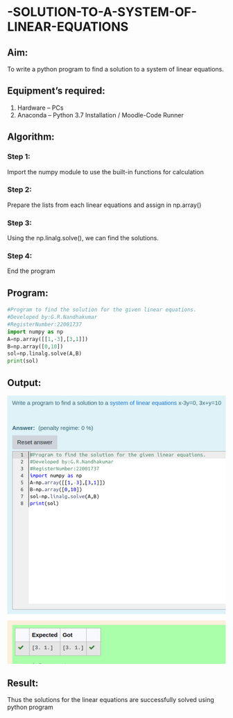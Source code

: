 # -SOLUTION-TO-A-SYSTEM-OF-LINEAR-EQUATIONS

## Aim:

To write a python program to find a solution to a system of linear equations.

## Equipment’s required:

1. 	Hardware – PCs
2. 	Anaconda – Python 3.7 Installation / Moodle-Code Runner

## Algorithm:

### Step 1: 
Import the numpy module to use the built-in functions for calculation

### Step 2: 
Prepare the lists from each linear equations and assign in np.array()

### Step 3: 
Using the np.linalg.solve(), we can find the solutions.

### Step 4: 
End the program

## Program:
```python
#Program to find the solution for the given linear equations.
#Developed by:G.R.Nandhakumar
#RegisterNumber:22001737
import numpy as np
A=np.array([[1,-3],[3,1]])
B=np.array([0,10])
sol=np.linalg.solve(A,B)
print(sol)
```

## Output:
![](./system.png)

## Result: 
Thus the solutions for the linear equations are successfully solved using python program


